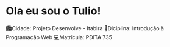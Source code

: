 # Ola eu sou o Tulio!
🏙️Cidade: Projeto Desenvolve - Itabira
📒Diciplina: Introdução à Programação Web
💻Matricula: PDITA 735
